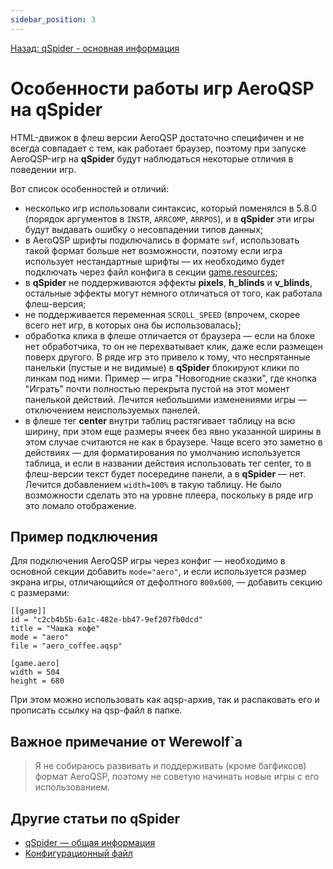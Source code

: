 ```yaml
---
sidebar_position: 3
---
```

[Назад: qSpider - основная информация](..\index.md)

# Особенности работы игр AeroQSP на qSpider

HTML-движок в флеш версии AeroQSP достаточно специфичен и не всегда совпадает с тем, как работает браузер, поэтому при запуске AeroQSP-игр на **qSpider** будут наблюдаться некоторые отличия в поведении игр.

Вот список особенностей и отличий:

* несколько игр использовали синтаксис, который поменялся в 5.8.0 (порядок аргументов в `INSTR`, `ARRCOMP`, `ARRPOS`), и в **qSpider** эти игры будут выдавать ошибку о несовпадении типов данных;
* в AeroQSP шрифты подключались в формате `swf`, использовать такой формат больше нет возможности, поэтому если игра использует нестандартные шрифты — их необходимо будет подключать через файл конфига в секции [game.resources](..\qspider_gamecfg.md);
* в **qSpider** не поддерживаются эффекты **pixels**, **h_blinds** и **v_blinds**, остальные эффекты могут немного отличаться от того, как работала флеш-версия;
* не поддерживается переменная `SCROLL_SPEED` (впрочем, скорее всего нет игр, в которых она бы использовалась);
* обработка клика в флеше отличается от браузера — если на блоке нет обработчика, то он не перехватывает клик, даже если размещен поверх другого. В ряде игр это привело к тому, что неспрятанные панельки (пустые и не видимые) в **qSpider** блокируют клики по линкам под ними. Пример — игра "Новогодние сказки", где кнопка "Играть" почти полностью перекрыта пустой на этот момент панелькой действий. Лечится небольшими изменениями игры — отключением неиспользуемых панелей.
* в флеше тег **center** внутри таблиц растягивает таблицу на всю ширину, при этом еще размеры ячеек без явно указанной ширины в этом случае считаются не как в браузере. Чаще всего это заметно в действиях — для форматирования по умолчанию используется таблица, и если в названии действия использовать тег center, то в флеш-версии текст будет посередине панели, а в **qSpider** — нет. Лечится добавлением `width=100%` в такую таблицу. Не было возможности сделать это на уровне плеера, поскольку в ряде игр это ломало отображение.

## Пример подключения

Для подключения AeroQSP игры через конфиг — необходимо в основной секции добавить `mode="aero"`, и если используется размер экрана игры, отличающийся от дефолтного `800х600`, — добавить секцию с размерами:

``` plain
[[game]]
id = "c2cb4b5b-6a1c-482e-bb47-9ef207fb0dcd"
title = "Чашка кофе"
mode = "aero"
file = "aero_coffee.aqsp"

[game.aero]
width = 504
height = 680
```

При этом можно использовать как aqsp-архив, так и распаковать его и прописать ссылку на qsp-файл в папке.

## Важное примечание от Werewolf\`а

> Я не собираюсь развивать и поддерживать (кроме багфиксов) формат AeroQSP, поэтому не советую начинать новые игры с его использованием.

## Другие статьи по qSpider

* [qSpider — общая информация](..\index.md)
* [Конфигурационный файл](..\qspider_gamecfg.md)

